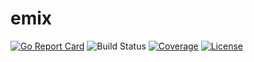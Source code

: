 # emix

[![Go Report Card](https://goreportcard.com/badge/github.com/icefed/emix)](https://goreportcard.com/report/github.com/icefed/emix)
![Build Status](https://github.com/icefed/emix/actions/workflows/go.yml/badge.svg)
[![Coverage](https://img.shields.io/codecov/c/github/icefed/emix)](https://codecov.io/gh/icefed/emix)
[![License](https://img.shields.io/github/license/icefed/emix)](./LICENSE)
